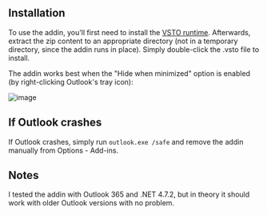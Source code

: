 Installation
------------

To use the addin, you'll first need to install the [VSTO runtime](https://www.microsoft.com/en-us/download/details.aspx?id=56961).
Afterwards, extract the zip content to an appropriate directory (not in a temporary directory, since the addin runs in place).
Simply double-click the .vsto file to install.

The addin works best when the "Hide when minimized" option is enabled (by right-clicking Outlook's tray icon):

![image](https://user-images.githubusercontent.com/1257909/134686359-b6df9c6f-364e-4c40-9d9a-ec67cb0fa3bd.png)

If Outlook crashes
------------------

If Outlook crashes, simply run `outlook.exe /safe` and remove the addin manually from Options - Add-ins.

Notes
-----

I tested the addin with Outlook 365 and .NET 4.7.2, but in theory it should work with older Outlook versions with no problem.
